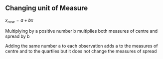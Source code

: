 ## Changing unit of Measure
$x_{new} = a + bx$

Multiplying by a positive number b multiplies both measures of centre and spread by b

Adding the same number a to each observation adds a to the measures of centre and to the quartiles but it does not change the measures of spread